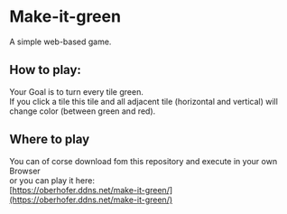 # Make-it-green
A simple web-based game.
## How to play:
Your Goal is to turn every tile green.  
If you click a tile this tile and all adjacent tile (horizontal and vertical) will change color (between green and red).
## Where to play
You can of corse download fom this repository and execute in your own Browser  
or you can play it here:  
[https://oberhofer.ddns.net/make-it-green/](https://oberhofer.ddns.net/make-it-green/)
